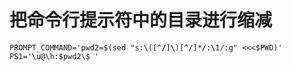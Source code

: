 # 把命令行提示符中的目录进行缩减
	PROMPT_COMMAND='pwd2=$(sed "s:\([^/]\)[^/]*/:\1/:g" <<<$PWD)'
	PS1='\u@\h:$pwd2\$ '
